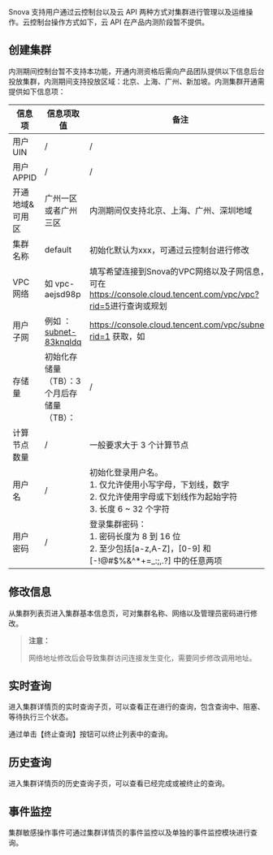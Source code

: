Snova 支持用户通过云控制台以及云 API 两种方式对集群进行管理以及运维操作。云控制台操作方式如下，云 API 在产品内测阶段暂不提供。

## 创建集群

内测期间控制台暂不支持本功能，开通内测资格后需向产品团队提供以下信息后台投放集群，内测期间支持投放区域：北京、上海、广州、新加坡。内测集群开通需提供如下信息项：

| 信息项          | 信息项取值                                                   | 备注                                                         |
| --------------- | ------------------------------------------------------------ | ------------------------------------------------------------ |
| 用户UIN         | /                                                            | /                                                            |
| 用户APPID       | /                                                            | /                                                            |
| 开通地域&可用区 | 广州一区或者广州三区                                         | 内测期间仅支持北京、上海、广州、深圳地域                     |
| 集群名称        | default                                                      | 初始化默认为xxx，可通过云控制台进行修改                      |
| VPC 网络        | 如 vpc-aejsd98p                                              | 填写希望连接到Snova的VPC网络以及子网信息，可在<https://console.cloud.tencent.com/vpc/vpc?rid=5>进行查询或规划 |
| 用户子网        | 例如 ： [subnet-83knqldq](https://console.cloud.tencent.com/vpc/subnet?regionId=-1&subnetId=subnet-83knqldq) | <https://console.cloud.tencent.com/vpc/subnet?rid=1> 获取，如 |
| 存储量          | 初始化存储量（TB）：3个月后存储量（TB）：                    | /                                                            |
| 计算节点数量    | /                                                            | 一般要求大于 3 个计算节点                                    |
| 用户名          | /                                                            | 初始化登录用户名。<br>1. 仅允许使用小写字母，下划线，数字 <br>2. 仅允许使用字母或下划线作为起始字符 <br>3. 长度 6 ~ 32 个字符 |
| 用户密码        | /                                                            | 登录集群密码：<br> 1. 密码长度为 8 到 16 位<br>2. 至少包括[a-z,A-Z]，[0-9] 和 [-!@#$%&^*+=_:;,.?] 中的任意两项 |

## 修改信息

从集群列表页进入集群基本信息页，可对集群名称、网络以及管理员密码进行修改。

> **注意：**
>
> 网络地址修改后会导致集群访问连接发生变化，需要同步修改调用地址。

## 实时查询

进入集群详情页的实时查询子页，可以查看正在进行的查询，包含查询中、阻塞、等待执行三个状态。 

 通过单击【终止查询】按钮可以终止列表中的查询。

## 历史查询

进入集群详情页的历史查询子页，可以查看已经完成或被终止的查询。

## 事件监控

集群敏感操作事件可通过集群详情页的事件监控以及单独的事件监控模块进行查询。